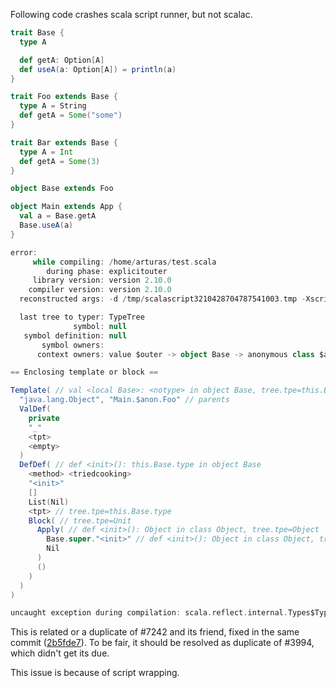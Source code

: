 Following code crashes scala script runner, but not scalac.

```scala
trait Base {
  type A

  def getA: Option[A]
  def useA(a: Option[A]) = println(a)
}

trait Foo extends Base {
  type A = String
  def getA = Some("some")
}

trait Bar extends Base {
  type A = Int
  def getA = Some(3)
}

object Base extends Foo

object Main extends App {
  val a = Base.getA
  Base.useA(a)
}
```

```scala
error: 
     while compiling: /home/arturas/test.scala
        during phase: explicitouter
     library version: version 2.10.0
    compiler version: version 2.10.0
  reconstructed args: -d /tmp/scalascript3210428704787541003.tmp -Xscript Main

  last tree to typer: TypeTree
              symbol: null
   symbol definition: null
       symbol owners: 
      context owners: value $outer -> object Base -> anonymous class $anon -> method main -> object Main -> package <empty>

== Enclosing template or block ==

Template( // val <local Base>: <notype> in object Base, tree.tpe=this.Base.type
  "java.lang.Object", "Main.$anon.Foo" // parents
  ValDef(
    private
    "_"
    <tpt>
    <empty>
  )
  DefDef( // def <init>(): this.Base.type in object Base
    <method> <triedcooking>
    "<init>"
    []
    List(Nil)
    <tpt> // tree.tpe=this.Base.type
    Block( // tree.tpe=Unit
      Apply( // def <init>(): Object in class Object, tree.tpe=Object
        Base.super."<init>" // def <init>(): Object in class Object, tree.tpe=()Object
        Nil
      )
      ()
    )
  )
)

uncaught exception during compilation: scala.reflect.internal.Types$TypeError
```
This is related or a duplicate of #7242 and its friend, fixed in the same commit ([2b5fde7](https://github.com/scala/scala/commit/2b5fde7ef9b202e8d4ba94d93d1b91b90e14d42f)).
To be fair, it should be resolved as duplicate of #3994, which didn't get its due. 

This issue is because of script wrapping.
